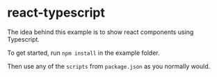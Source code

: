 # react-typescript

The idea behind this example is to show react components using Typescript.

To get started, run `npm install` in the example folder.

Then use any of the `scripts` from `package.json` as you normally would.
